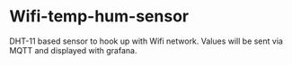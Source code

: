 # Wifi-temp-hum-sensor
 DHT-11 based sensor  to hook up with Wifi network. Values will be sent via MQTT and displayed with grafana.
